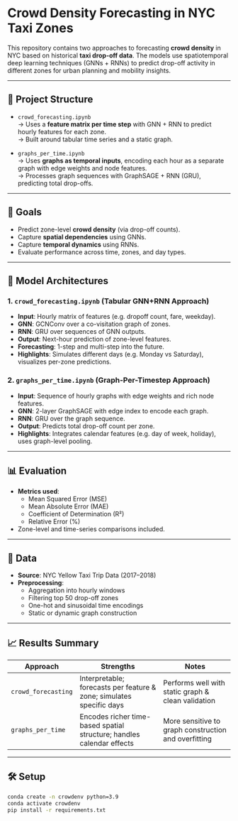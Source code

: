 # Crowd Density Forecasting in NYC Taxi Zones

This repository contains two approaches to forecasting **crowd density** in NYC based on historical **taxi drop-off data**. The models use spatiotemporal deep learning techniques (GNNs + RNNs) to predict drop-off activity in different zones for urban planning and mobility insights.

---

## 📁 Project Structure

- `crowd_forecasting.ipynb`  
  → Uses a **feature matrix per time step** with GNN + RNN to predict hourly features for each zone.  
  → Built around tabular time series and a static graph.

- `graphs_per_time.ipynb`  
  → Uses **graphs as temporal inputs**, encoding each hour as a separate graph with edge weights and node features.  
  → Processes graph sequences with GraphSAGE + RNN (GRU), predicting total drop-offs.

---

## 📌 Goals

- Predict zone-level **crowd density** (via drop-off counts).
- Capture **spatial dependencies** using GNNs.
- Capture **temporal dynamics** using RNNs.
- Evaluate performance across time, zones, and day types.

---

## 🧠 Model Architectures

### 1. `crowd_forecasting.ipynb` (Tabular GNN+RNN Approach)
- **Input**: Hourly matrix of features (e.g. dropoff count, fare, weekday).
- **GNN**: GCNConv over a co-visitation graph of zones.
- **RNN**: GRU over sequences of GNN outputs.
- **Output**: Next-hour prediction of zone-level features.
- **Forecasting**: 1-step and multi-step into the future.
- **Highlights**: Simulates different days (e.g. Monday vs Saturday), visualizes per-zone predictions.

### 2. `graphs_per_time.ipynb` (Graph-Per-Timestep Approach)
- **Input**: Sequence of hourly graphs with edge weights and rich node features.
- **GNN**: 2-layer GraphSAGE with edge index to encode each graph.
- **RNN**: GRU over the graph sequence.
- **Output**: Predicts total drop-off count per zone.
- **Highlights**: Integrates calendar features (e.g. day of week, holiday), uses graph-level pooling.

---

## 📊 Evaluation

- **Metrics used**:
  - Mean Squared Error (MSE)
  - Mean Absolute Error (MAE)
  - Coefficient of Determination (R²)
  - Relative Error (%)
- Zone-level and time-series comparisons included.

---

## 📂 Data

- **Source**: NYC Yellow Taxi Trip Data (2017–2018)
- **Preprocessing**:
  - Aggregation into hourly windows
  - Filtering top 50 drop-off zones
  - One-hot and sinusoidal time encodings
  - Static or dynamic graph construction

---

## 📈 Results Summary

| Approach               | Strengths                                                      | Notes                                                         |
|------------------------|----------------------------------------------------------------|---------------------------------------------------------------|
| `crowd_forecasting`    | Interpretable; forecasts per feature & zone; simulates specific days | Performs well with static graph & clean validation             |
| `graphs_per_time`      | Encodes richer time-based spatial structure; handles calendar effects | More sensitive to graph construction and overfitting           |

---

## 🛠️ Setup

```bash
conda create -n crowdenv python=3.9
conda activate crowdenv
pip install -r requirements.txt
